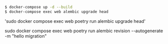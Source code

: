 

```sh
$ docker-compose up -d --build
$ docker-compose exec web alembic upgrade head
```

'sudo docker compose exec web poetry run alembic upgrade head'

sudo docker compose exec web poetry run alembic revision --autogenerate -m "hello migration"